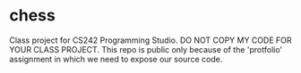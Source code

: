 # chess
Class project for CS242 Programming Studio.
DO NOT COPY MY CODE FOR YOUR CLASS PROJECT. 
This repo is public only because of the 'protfolio' assignment in which we need to expose our source code.
